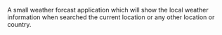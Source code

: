 A small weather forcast application which will show the local weather information when searched the current location or any other location or country.
